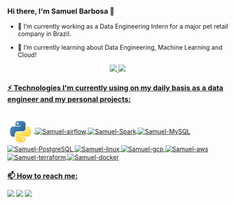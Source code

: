 ### Hi there, I'm Samuel Barbosa 👋 

- 🔭 I’m currently working as a Data Engineering Intern for a major pet retail company in Brazil.

- 🌱 I’m currently learning about Data Engineering, Machine Learning and Cloud!

<div align="center">
  <a href="https://github.com/samuel2pb">
  <img height="180em" src="https://github-readme-stats.vercel.app/api?username=samuel2pb&show_icons=true&theme=dracula&include_all_commits=true&count_private=true"/>
  <img height="180em" src="https://github-readme-stats.vercel.app/api/top-langs/?username=samuel2pb&layout=compact&langs_count=7&theme=dracula"/>
</div>

### ⚡ Technologies I'm currently using on my daily basis as a data engineer and my personal projects:

<div style="display: inline_block"><br>
  <img align="center" alt="Samuel-Python" height="60" width="60" src="https://raw.githubusercontent.com/devicons/devicon/master/icons/python/python-original.svg">
  <img align="center" alt="Samuel-airflow" height="60" width="60" src="https://airflow.apache.org/docs/apache-airflow/stable/_images/pin_large.png">
  <img align="center" alt="Samuel-Spark" height="60" width="80" src="https://spark.apache.org/images/spark-logo-trademark.png">
  <img align="center" alt="Samuel-MySQL" height="60" width="80" src="https://cdn.jsdelivr.net/gh/devicons/devicon/icons/mysql/mysql-original-wordmark.svg">
  <img align="center" alt="Samuel-PostgreSQL" height="60" width="60" src="https://cdn.jsdelivr.net/gh/devicons/devicon/icons/postgresql/postgresql-plain-wordmark.svg">
  <img align="center" alt="Samuel-linux" height="60" width="40" src="https://cdn.jsdelivr.net/gh/devicons/devicon/icons/linux/linux-original.svg">
  <img align="center" alt="Samuel-gcp" height="80" width="120" src="https://cdn.jsdelivr.net/gh/devicons/devicon/icons/googlecloud/googlecloud-original-wordmark.svg">
  <img align="center" alt="Samuel-aws" height="80" width="120" src="https://cdn.jsdelivr.net/gh/devicons/devicon/icons/amazonwebservices/amazonwebservices-original-wordmark.svg">
  <img align="center" alt="Samuel-terraform" height="60" width="100" src="https://cdn.jsdelivr.net/gh/devicons/devicon/icons/terraform/terraform-original-wordmark.svg">
  <img align="center" alt="Samuel-docker" height="60" width="60" src="https://cdn.jsdelivr.net/gh/devicons/devicon/icons/docker/docker-plain-wordmark.svg">
</div>     

### 📫 How to reach me: 
  
<div> 
  <a href="mailto:samuelpedropbarbosa@gmail.com"><img src="https://img.shields.io/badge/Gmail-D14836?style=for-the-badge&logo=gmail&logoColor=white" target="_blank"></a>
  <a href="https://www.linkedin.com/in/samuel2pb/" target="_blank"><img src="https://img.shields.io/badge/-LinkedIn-%230077B5?style=for-the-badge&logo=linkedin&logoColor=white" target="_blank"></a>
  <a href="https://wa.me/5511932259543" target="_blank"><img src="https://img.shields.io/badge/WhatsApp-25D366?style=for-the-badge&logo=whatsapp&logoColor=white" target="_blank"></a>


<!--
**samuel2pb/samuel2pb** is a ✨ _special_ ✨ repository because its `README.md` (this file) appears on your GitHub profile.
Here are some ideas to get you started:
- 🔭 I’m currently working on ...
- 🌱 I’m currently learning ...
- 👯 I’m looking to collaborate on ...
- 🤔 I’m looking for help with ...
- 💬 Ask me about ...
- 📫 How to reach me: ...
- 😄 Pronouns: ...
- ⚡ Fun fact: ...
-->
